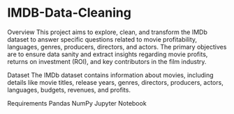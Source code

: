 # IMDB-Data-Cleaning
Overview
This project aims to explore, clean, and transform the IMDb dataset to answer specific questions related to movie profitability, languages, genres, producers, directors, and actors. The primary objectives are to ensure data sanity and extract insights regarding movie profits, returns on investment (ROI), and key contributors in the film industry.

Dataset
The IMDb dataset contains information about movies, including details like movie titles, release years, genres, directors, producers, actors, languages, budgets, revenues, and profits.

Requirements
Pandas
NumPy
Jupyter Notebook

